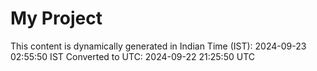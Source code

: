 # My Project

This content is dynamically generated in Indian Time (IST): 2024-09-23 02:55:50 IST
Converted to UTC: 2024-09-22 21:25:50 UTC
